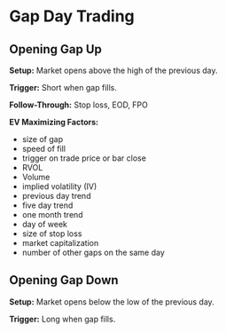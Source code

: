# Gap Day Trading

## Opening Gap Up

**Setup:** Market opens above the high of the previous day.

**Trigger:** Short when gap fills.

**Follow-Through:** Stop loss, EOD, FPO

**EV Maximizing Factors:**
- size of gap
- speed of fill
- trigger on trade price or bar close
- RVOL
- Volume
- implied volatility (IV)
- previous day trend
- five day trend
- one month trend
- day of week
- size of stop loss
- market capitalization
- number of other gaps on the same day

## Opening Gap Down

**Setup:** Market opens below the low of the previous day.

**Trigger:** Long when gap fills.